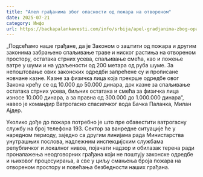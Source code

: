 ```yaml
---
title: "Апел грађанима због опасности од пожара на отвореном"
date: 2025-07-21
category: Инфо
url: https://backapalankavesti.com/info/srbija/apel-gradjanima-zbog-opasnosti-od-pozara-na-otvorenom/
---
```


„Подсећамо наше грађане, да је Законом о заштити од пожара и другим законима забрањено спаљивање траве и ниског растиња на отвореном простору, остатака стрних усева, спаљивање смећа, као и ложење ватре у шуми и на удаљености од 200 метара од руба шуме. За непоштовање ових законских одредби запрећене су и прописане новчане казне. Казне за физичка лица која прекрше одредбе овог Закона крећу се од 10.000 до 50.000 динара, док казне за спаљивање остатака стрних усева, биљних остатака и смећа за физичка лица износе 10.000 динара, а за правна од 300.000 до 1.000.000 динара“, навео је командир Ватрогасно спасилчког вода Бачка Паланка, Милан Ајдер.

Уколико дође до пожара потребно је што пре обавестити ватрогасну службу на број телефона 193. Сектор за ванредне ситуације ће у наредном периоду, заједно са другим линијама рада Министарства унутрашњих послова, надлежним инспекцијским службама републичког и локалног нивоа, појачати надзор и обилазак терена ради проналажења неодговорних грађана који не поштују законске одредбе и њиховог
процесуирања, а све у циљу смањења броја пожара на отвореном простору и повећања безбедности наших грађана.
